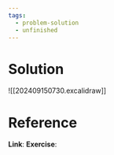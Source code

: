 ```yaml
---
tags:
  - problem-solution
  - unfinished
---
```

# Solution
![[202409150730.excalidraw]]

# Reference
**Link**:
**Exercise**:
